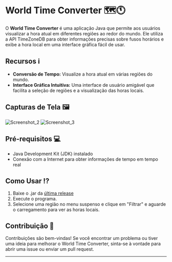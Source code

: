 # World Time Converter 🗺️🕚

O **World Time Converter** é uma aplicação Java que permite aos usuários visualizar a hora atual em diferentes regiões ao redor do mundo. Ele utiliza a API TimeZoneDB para obter informações precisas sobre fusos horários e exibe a hora local em uma interface gráfica fácil de usar.

## Recursos ℹ️

- **Conversão de Tempo:** Visualize a hora atual em várias regiões do mundo.
- **Interface Gráfica Intuitiva:** Uma interface de usuário amigável que facilita a seleção de regiões e a visualização das horas locais.

## Capturas de Tela 🖼️

![Screenshot_2](https://github.com/slmdnkasr/WorldTimeConverter/assets/115676743/2151df67-3b68-4267-925c-fc53c5616050)
![Screenshot_3](https://github.com/slmdnkasr/WorldTimeConverter/assets/115676743/c86c3f6f-edf8-45ec-b44f-ce643a3c9e2f)




## Pré-requisitos 💻

- Java Development Kit (JDK) instalado
- Conexão com a Internet para obter informações de tempo em tempo real

## Como Usar ⁉️

1. Baixe o .jar da [última release](https://github.com/slmdnkasr/WorldTimeConverter/releases/tag/0.1.0-alpha)
2. Execute o programa.
4. Selecione uma região no menu suspenso e clique em "Filtrar" e aguarde o carregamento para ver as horas locais.

## Contribuição 🤝

Contribuições são bem-vindas! Se você encontrar um problema ou tiver uma ideia para melhorar o World Time Converter, sinta-se à vontade para abrir uma issue ou enviar um pull request.

---
